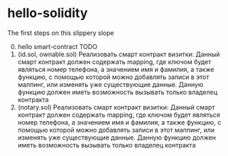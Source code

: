 # hello-solidity
The first steps on this slippery slope

0. hello smart-contract TODO
1. (id.sol, ownable.sol) Реализовать смарт контракт визитки: Данный смарт контракт должен содержать mapping, где ключом будет являться номер телефона, а значением имя и фамилия, а также функцию, с помощью которой можно добавлять записи в этот маппинг, или изменять уже существующие данные. Данную функцию должен иметь возможность вызывать только владелец контракта
2. (notary.sol) Реализовать смарт контракт визитки: Данный смарт контракт должен содержать mapping, где ключом будет являться номер телефона, а значением имя и фамилия, а также функцию, с помощью которой можно добавлять записи в этот маппинг, или изменять уже существующие данные. Данную функцию должен иметь возможность вызывать только владелец контракта
